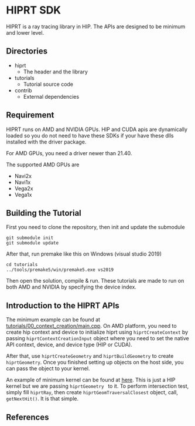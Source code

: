 # HIPRT SDK

HIPRT is a ray tracing library in HIP. The APIs are designed to be minimum and lower level. 


## Directories

- hiprt
  - The header and the library
- tutorials
  - Tutorial source code
- contrib
  - External dependencies


## Requirement

HIPRT runs on AMD and NVIDIA GPUs. HIP and CUDA apis are dynamically loaded so you do not need to have these SDKs if your have these dlls installed with the driver package. 

For AMD GPUs, you need a driver newer than 21.40. 

The supported AMD GPUs are 

- Navi2x
- Navi1x
- Vega2x
- Vega1x

## Building the Tutorial


First you need to clone the repository, then init and update the submodule

````
git submodule init
git submodule update
````

After that, run premake like this on Windows (visual studio 2019)

````
cd tutorials
../tools/premake5/win/premake5.exe vs2019
````

Then open the solution, compile & run. These tutorials are made to run on both AMD and NVIDIA by specifying the device index. 


## Introduction to the HIPRT APIs

The minimum example can be found at [tutorials/00_context_creation/main.cpp](tutorials/00_context_creation/main.cpp). On AMD platform, you need to create hip context and device to initialize hiprt using `hiprtCreateContext` by passing `hiprtContextCreationInput` object where you need to set the native API context, device, and device type (HIP or CUDA). 

After that, use `hiprtCreateGeometry` and `hiprtBuildGeometry` to create `hiprtGeometry`. Once you finished setting up objects on the host side, you can pass the object to your kernel. 

An example of minimum kernel can be found at [here](tutorials/01_geom_intersection/TestKernel.h). This is just a HIP kernel but we are passing `hiprtGeometry ` to it. To perform intersection test, simply fill `hiprtRay`, then create `hiprtGeomTraversalClosest` object, call, `getNextHit()`. It is that simple. 

## References
